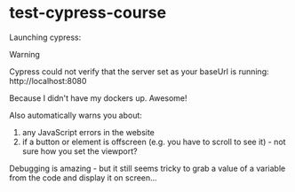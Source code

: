 # test-cypress-course

Launching cypress:

 Warning

Cypress could not verify that the server set as your baseUrl is running: http://localhost:8080

Because I didn't have my dockers up. Awesome!

Also automatically warns you about:

1. any JavaScript errors in the website
2. if a button or element is offscreen (e.g. you have to scroll to see it) - not sure how you set the viewport?

Debugging is amazing - but it still seems tricky to grab a value of a variable from the code and display it on screen... 